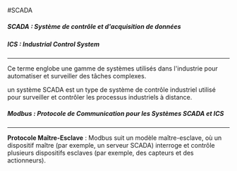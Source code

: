 #SCADA

##### **SCADA** : Système de contrôle et d'acquisition de données

##### **ICS** : Industrial Control System

---
Ce terme englobe une gamme de systèmes utilisés dans l'industrie pour automatiser et surveiller des tâches complexes.

un système SCADA est un type de système de contrôle industriel utilisé pour surveiller et contrôler les processus industriels à distance.


##### **Modbus** : Protocole de Communication pour les Systèmes SCADA et ICS

---
**Protocole Maître-Esclave** : Modbus suit un modèle maître-esclave, où un dispositif maître (par exemple, un serveur SCADA) interroge et contrôle plusieurs dispositifs esclaves (par exemple, des capteurs et des actionneurs).

